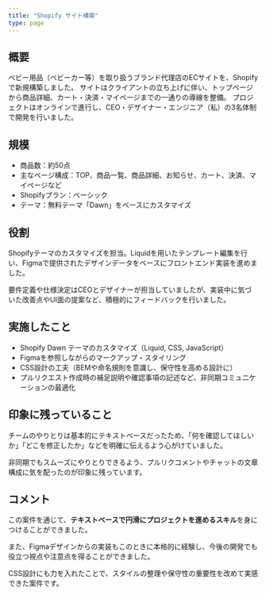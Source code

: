 ```yaml
---
title: "Shopify サイト構築"
type: page
---
```

## 概要
ベビー用品（ベビーカー等）を取り扱うブランド代理店のECサイトを、Shopifyで新規構築しました。
サイトはクライアントの立ち上げに伴い、トップページから商品詳細、カート・決済・マイページまでの一通りの導線を整備。
プロジェクトはオンラインで進行し、CEO・デザイナー・エンジニア（私）の3名体制で開発を行いました。

## 規模
- 商品数：約50点
- 主なページ構成：TOP、商品一覧、商品詳細、お知らせ、カート、決済、マイページなど
- Shopifyプラン：ベーシック
- テーマ：無料テーマ「Dawn」をベースにカスタマイズ

## 役割
Shopifyテーマのカスタマイズを担当。Liquidを用いたテンプレート編集を行い、Figmaで提供されたデザインデータをベースにフロントエンド実装を進めました。

要件定義や仕様決定はCEOとデザイナーが担当していましたが、実装中に気づいた改善点やUI面の提案など、積極的にフィードバックを行いました。

## 実施したこと
- Shopify Dawn テーマのカスタマイズ（Liquid, CSS, JavaScript）
- Figmaを参照しながらのマークアップ・スタイリング
- CSS設計の工夫（BEMや命名規則を意識し、保守性を高める設計に）
- プルリクエスト作成時の補足説明や確認事項の記述など、非同期コミュニケーションの最適化

## 印象に残っていること
チームのやりとりは基本的にテキストベースだったため、「何を確認してほしいか」「どこを修正したか」などを明確に伝えるよう心がけていました。

非同期でもスムーズにやりとりできるよう、プルリクコメントやチャットの文章構成に気を配ったのが印象に残っています。

## コメント
この案件を通じて、**テキストベースで円滑にプロジェクトを進めるスキル**を身につけることができました。

また、Figmaデザインからの実装もこのときに本格的に経験し、今後の開発でも役立つ視点や注意点を得ることができました。

CSS設計にも力を入れたことで、スタイルの整理や保守性の重要性を改めて実感できた案件です。
